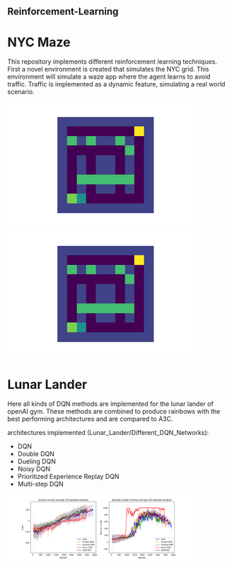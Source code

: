 ## Reinforcement-Learning

# NYC Maze
This repository implements different reinforcement learning techniques. First a novel environment is created that simulates the NYC grid. This environment will simulate a waze app where the agent learns to avoid traffic. Traffic is implemented as a dynamic feature, simulating a real world scenario. 


![](NYC_maze/Gifs/Animation_hard2.gif)
![](NYC_maze/Gifs/Animation_hard1.gif)


# Lunar Lander
Here all kinds of DQN methods are implemented for the lunar lander of openAI gym. These methods are combined to produce rainbows with the best performing architectures and are compared to A3C. 

architectures implemented (Lunar_Lander/Different_DQN_Networks):
- DQN
- Double DQN
- Dueling DQN
- Noisy DQN
- Prioritized Experience Replay DQN
- Multi-step DQN

<img src="Lunar_Lander/Different_DQN_Networks/Graphs/PER_DQN.png" width="420"/>

